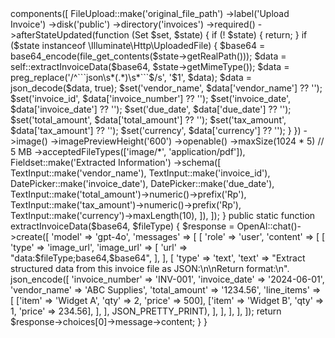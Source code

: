 <?php

namespace App\Filament\Resources\Invoices\Schemas;

use Filament\Forms\Components\DatePicker;
use Filament\Forms\Components\FileUpload;
use Filament\Forms\Components\TextInput;
use Filament\Schemas\Components\Fieldset;
use Filament\Schemas\Components\Utilities\Set;
use Filament\Schemas\Schema;
use OpenAI\Laravel\Facades\OpenAI;

class InvoiceForm
{
    public static function configure(Schema $schema): Schema
    {
        return $schema
            ->components([
                FileUpload::make('original_file_path')
                    ->label('Upload Invoice')
                    ->disk('public')
                    ->directory('invoices')
                    ->required()
                    ->afterStateUpdated(function (Set $set, $state) {
                        if (! $state) {
                            return;
                        }
                        if ($state instanceof \Illuminate\Http\UploadedFile) {
                            $base64 = base64_encode(file_get_contents($state->getRealPath()));

                            $data = self::extractInvoiceData($base64, $state->getMimeType());
                            $data = preg_replace('/^```json\s*(.*)\s*```$/s', '$1', $data);
                            $data = json_decode($data, true);
                            $set('vendor_name', $data['vendor_name'] ?? '');
                            $set('invoice_id', $data['invoice_number'] ?? '');
                            $set('invoice_date', $data['invoice_date'] ?? '');
                            $set('due_date', $data['due_date'] ?? '');
                            $set('total_amount', $data['total_amount'] ?? '');
                            $set('tax_amount', $data['tax_amount'] ?? '');
                            $set('currency', $data['currency'] ?? '');
                        }
                    })
                    ->image()
                    ->imagePreviewHeight('600')
                    ->openable()
                    ->maxSize(1024 * 5) // 5 MB
                    ->acceptedFileTypes(['image/*', 'application/pdf']),

                Fieldset::make('Extracted Information')
                    ->schema([
                        TextInput::make('vendor_name'),
                        TextInput::make('invoice_id'),
                        DatePicker::make('invoice_date'),
                        DatePicker::make('due_date'),
                        TextInput::make('total_amount')->numeric()->prefix('Rp'),
                        TextInput::make('tax_amount')->numeric()->prefix('Rp'),
                        TextInput::make('currency')->maxLength(10),
                    ]),
            ]);
    }

    public static function extractInvoiceData($base64, $fileType)
    {
        $response = OpenAI::chat()->create([
            'model' => 'gpt-4o',
            'messages' => [
                [
                    'role' => 'user',
                    'content' => [
                        [
                            'type' => 'image_url',
                            'image_url' => [
                                'url' => "data:$fileType;base64,$base64",
                            ],
                        ],
                        [
                            'type' => 'text',
                            'text' => "Extract structured data from this invoice file as JSON:\n\nReturn format:\n".
                        json_encode([
                            'invoice_number' => 'INV-001',
                            'invoice_date' => '2024-06-01',
                            'vendor_name' => 'ABC Supplies',
                            'total_amount' => '1234.56',
                            'line_items' => [
                                ['item' => 'Widget A', 'qty' => 2, 'price' => 500],
                                ['item' => 'Widget B', 'qty' => 1, 'price' => 234.56],
                            ],
                        ], JSON_PRETTY_PRINT),
                        ],
                    ],
                ],
            ],
        ]);

        return $response->choices[0]->message->content;
    }
}
